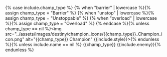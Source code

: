 {% case include.champ_type %}
{% when "barrier" | lowercase %}{% assign champ_type = "Barrier" %}
{% when "unstop" | lowercase %}{% assign champ_type = "Unstoppable" %}
{% when "overload" | lowercase %}{% assign champ_type = "Overload" %}
{% endcase %}{% unless champ_type == nil %}<img src="../assets/images/destiny/champion_icons/{{champ_type}}_Champion_icon.png" alt="{{champ_type}} Champion" {{include.style}}>{% endunless %}{% unless include.name == nil %} {{champ_type}} {{include.enemy}}{% endunless %}